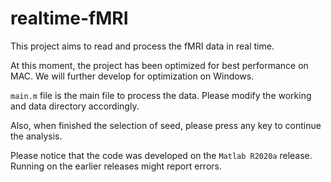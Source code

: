 # realtime-fMRI

This project aims to read and process the fMRI data in real time. 

At this moment, the project has been optimized for best performance on MAC. We will further develop for optimization on Windows.

`main.m` file is the main file to process the data. Please modify the working and data directory accordingly.

Also, when finished the selection of seed, please press any key to continue the analysis.

Please notice that the code was developed on the `Matlab R2020a` release. Running on the earlier releases might report errors. 
